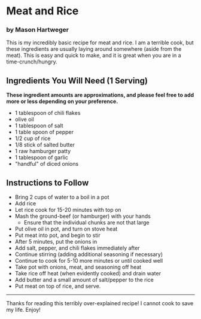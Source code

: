 # Meat and Rice
### by Mason Hartweger

This is my incredibly basic recipe for meat and rice. I am a terrible cook, but these ingredients are usually laying around somewhere (aside from the meat). This is easy and quick to make, and it is great when you are in a time-crunch/hungry.

## Ingredients You Will Need (1 Serving)

**These ingredient amounts are approximations, and please feel free to add more or less depending on your preference.**

*   1 tablespoon of chili flakes
*   olive oil
*   1 tablespoon of salt
*   1 table spoon of pepper
*   1/2 cup of rice
*   1/8 stick of salted butter
*   1 raw hamburger patty
*   1 tablespoon of garlic
*   "handful" of diced onions

## Instructions to Follow
-   Bring 2 cups of water to a boil in a pot
-   Add rice
-   Let rice cook for 15-20 minutes with top on
-   Mash the ground-beef (or hamburger) with your hands
    -   Ensure that the individual chunks are not that large
-   Put olive oil in pot, and turn on stove heat
-   Put meat into pot, and begin to stir
-   After 5 minutes, put the onions in
-   Add salt, pepper, and chili flakes immediately after
-   Continue stirring (adding additional seasoning if necessary)
-   Continue to cook for 5-10 more minutes or until cooked well
-   Take pot with onions, meat, and seasoning off heat
-   Take rice off heat (when evidently cooked) and drain water
-   Add butter and a small amount of salt/pepper to the rice
-   Put meat on top of rice, and serve.

* * *

Thanks for reading this terribly over-explained recipe! I cannot cook to save my life. Enjoy!